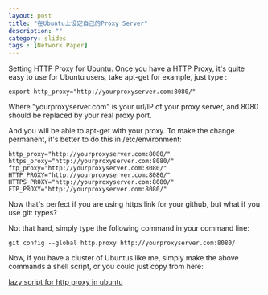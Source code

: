 ```yaml
---
layout: post
title: "在Ubuntu上设定自己的Proxy Server"
description: ""
category: slides
tags : [Network Paper]
---
```



Setting HTTP Proxy for Ubuntu. 
Once you have a HTTP Proxy, it's quite easy to use for Ubuntu users, take apt-get for example, just type :

    export http_proxy="http://yourproxyserver.com:8080/"

Where "yourproxyserver.com" is your url/IP of your proxy server, and 8080 should be replaced by your real proxy port.

And you will be able to apt-get with your proxy. To make the change permanent, it's better to do this in /etc/environment:

    http_proxy="http://yourproxyserver.com:8080/"
    https_proxy="http://yourproxyserver.com:8080/"
    ftp_proxy="http://yourproxyserver.com:8080/"
    HTTP_PROXY="http://yourproxyserver.com:8080/"
    HTTPS_PROXY="http://yourproxyserver.com:8080/"
    FTP_PROXY="http://yourproxyserver.com:8080/"

Now that's perfect if you are using https link for your github, but what if you use git: types?

Not that hard, simply type the following command in your command line:

    git config --global http.proxy http://yourproxyserver.com:8080/

Now, if you have a cluster of Ubuntus like me, simply make the above commands a shell script, or you could just copy from here:


[lazy script for http proxy in ubuntu ](https://github.com/HolySparky/shells/blob/master/http_proxy_ubuntu.sh)

